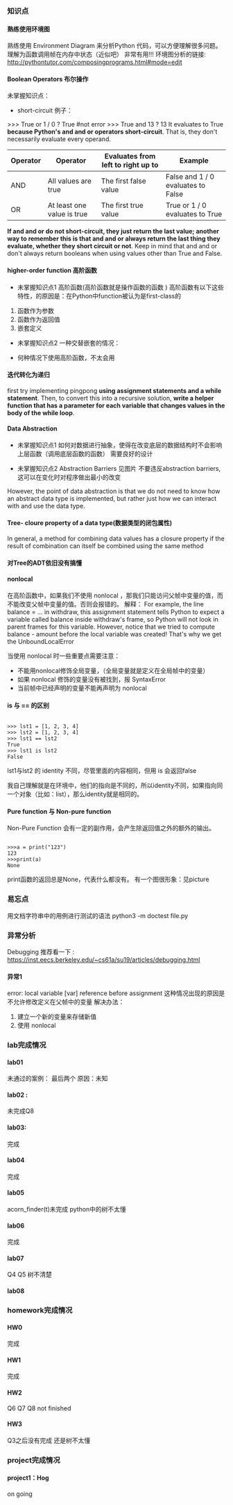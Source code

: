 ### 知识点

#### 熟练使用环境图
熟练使用 Environment Diagram 来分析Python 代码，可以方便理解很多问题。理解为函数调用帧在内存中状态（近似吧）
非常有用!!!
环境图分析的链接: http://pythontutor.com/composingprograms.html#mode=edit

#### Boolean Operators 布尔操作
未掌握知识点：
- short-circuit
例子：

\>>> True or 1 / 0
? True #not error
\>>> True and 13
? 13
It evaluates to True **because Python's and and or operators short-circuit**. 
That is, they don't necessarily evaluate every operand.

|Operator | Operator | Evaluates from left to right up to | Example |
| -----| -----| ------| ------| 
|AND| All values are true | The first false value | False and 1 / 0 evaluates to False|
|OR | At least one value is true | The first true value | True or 1 / 0 evaluates to True |

**If and and or do not short-circuit, they just return the last value; another way to remember this is that and and or always return the last thing they evaluate, whether they short circuit or not**. Keep in mind that and and or don't always return booleans when using values other than True and False.


#### higher-order function 高阶函数
- 未掌握知识点1
高阶函数(高阶函数就是操作函数的函数 )
高阶函数有以下这些特性，的原因是：在Python中function被认为是first-class的
1. 函数作为参数
2. 函数作为返回值
3. 嵌套定义

- 未掌握知识点2
一种交替嵌套的情况：

- 何种情况下使用高阶函数，不太会用

#### 迭代转化为递归

first try implementing pingpong **using assignment statements and a while statement**.
 Then, to convert this into a recursive solution, 
 **write a helper function that has a parameter for each variable that changes values in the body of the while loop**.

#### Data Abstraction
- 未掌握知识点1
如何对数据进行抽象，使得在改变底层的数据结构时不会影响上层函数（调用底层函数的函数）
需要良好的设计

- 未掌握知识点2
Abstraction Barriers
见图片
不要违反abstraction barriers, 这可以在变化时对程序做出最小的改变

However, the point of data abstraction is that we do not need
to know how an abstract data type is implemented, but rather just how we can interact with and use the data type.

#### Tree- cloure property of a data type(数据类型的闭包属性)
In general, a method for combining data values has a closure property if the result of combination can itself be combined using the same method



#### 对Tree的ADT依旧没有搞懂

#### nonlocal
在高阶函数中，如果我们不使用 nonlocal ，那我们只能访问父帧中变量的值，而不能改变父帧中变量的值。否则会报错的。
解释：
For example, the line balance = ... in withdraw, this assignment statement tells Python to expect a variable called balance inside withdraw's frame, so Python will not look in parent frames for this variable. However, notice that we tried to compute balance - amount before the local variable was created! That's why we get the UnboundLocalError

当使用 nonlocal 时一些重要点需要注意：
- 不能用nonlocal修饰全局变量，（全局变量就是定义在全局帧中的变量） 
- 如果 nonlocal 修饰的变量没有被找到，报 SyntaxError
- 当前帧中已经声明的变量不能再声明为 nonlocal 

#### is 与 == 的区别
<pre><code>
>>> lst1 = [1, 2, 3, 4]
>>> lst2 = [1, 2, 3, 4]
>>> lst1 == lst2
True
>>> lst1 is lst2
False
</code></pre>
lst1与lst2 的 identity 不同，尽管里面的内容相同，但用 is 会返回false

我自己理解就是在环境中，他们的指向是不同的，所以identity不同，如果指向同一个对象（比如：list），那么identity就是相同的。

#### Pure function 与 Non-pure function
Non-Pure Function 会有一定的副作用，会产生除返回值之外的额外的输出。
<pre><code>
>>>a = print("123")
123
>>>print(a)
None
</code></pre>
print函数的返回总是None，代表什么都没有。
有一个图很形象：见picture

### 易忘点
用文档字符串中的用例进行测试的语法
python3 -m doctest file.py





### 异常分析
Debugging   推荐看一下 : https://inst.eecs.berkeley.edu/~cs61a/su19/articles/debugging.html

#### 异常1
error: local variable [var] reference before assignment
这种情况出现的原因是不允许修改定义在父帧中的变量
解决办法：
1. 建立一个新的变量来存储新值
2. 使用 nonlocal




### lab完成情况
#### lab01
未通过的案例： 最后两个  原因：未知
#### lab02 : 
未完成Q8
#### lab03:
完成
#### lab04
完成
#### lab05
acorn_finder(t)未完成   python中的树不太懂
#### lab06
完成
#### lab07
Q4 Q5 树不清楚
#### lab08


### homework完成情况
#### HW0
完成
#### HW1
完成
#### HW2
Q6 Q7 Q8 not finished
#### HW3
Q3之后没有完成  还是树不太懂



### project完成情况
#### project1：Hog
on going
